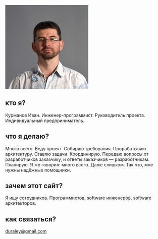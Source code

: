 
![Фото](/img/DSC_0180_crop.jpeg)

## кто я?

Курманов Иван. Инженер-программист. Руководитель проекта. Индивидуальный предприниматель.

## что я делаю?

Много всего. Веду проект. Собираю требования. Прорабатываю архитектуру. Ставлю задачи. Координирую. Передаю вопросы от 
разработчиков заказчику, и ответы заказчиков — разработчикам. Планирую. Я же говорил: много всего. Даже слишком. 
Так что, мне нужны надёжные помощники.

## зачем этот сайт?

Я ищу сотрудников. Программистов, software инженеров, software архитекторов. 

## как связаться?

[duraley@gmail.com](mailto:duraley@gmail.com)
